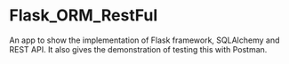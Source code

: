 # Flask_ORM_RestFul
An app to show the implementation of Flask framework, SQLAlchemy and REST API. It also gives the demonstration of testing this with Postman.
